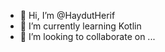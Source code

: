 - 👋 Hi, I’m @HaydutHerif
- 🌱 I’m currently learning Kotlin
- 💞️ I’m looking to collaborate on ...

<!---
HaydutHerif/HaydutHerif is a ✨ special ✨ repository because its `README.md` (this file) appears on your GitHub profile.
You can click the Preview link to take a look at your changes.
--->
